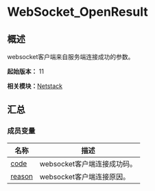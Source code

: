 # WebSocket_OpenResult


## 概述

websocket客户端来自服务端连接成功的参数。

**起始版本：** 11

**相关模块：**[Netstack](netstack.md)


## 汇总


### 成员变量

| 名称 | 描述 | 
| -------- | -------- |
| [code](netstack.md#code-33) | websocket客户端连接成功码。 | 
| [reason](netstack.md#reason-33) | websocket客户端连接原因。 | 
